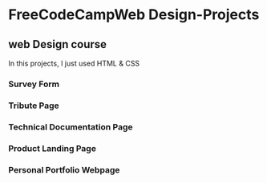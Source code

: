 # FreeCodeCampWeb Design-Projects
## web Design course
In this projects, I just used HTML & CSS 
### Survey Form
### Tribute Page
### Technical Documentation Page
### Product Landing Page
### Personal Portfolio Webpage
